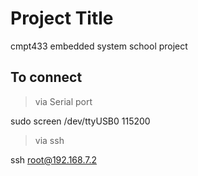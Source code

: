 # Project Title

cmpt433 embedded system school project 

## To connect 

> via Serial port

sudo screen /dev/ttyUSB0 115200

> via ssh 

ssh root@192.168.7.2



